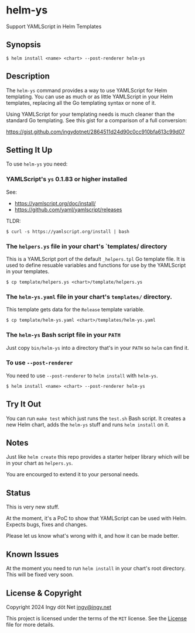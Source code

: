 helm-ys
=======

Support YAMLScript in Helm Templates


## Synopsis

```
$ helm install <name> <chart> --post-renderer helm-ys
```


## Description

The `helm-ys` command provides a way to use YAMLScript for Helm templating.
You can use as much or as little YAMLScript in your Helm templates, replacing
all the Go templating syntax or none of it.

Using YAMLScript for your templating needs is much cleaner than the standard Go
templating.
See this gist for a comparison of a full conversion:

https://gist.github.com/ingydotnet/2864511d24d90c0cc910bfa613c99d07


## Setting It Up

To use `helm-ys` you need:


### YAMLScript's `ys` 0.1.83 or higher installed

See:
* https://yamlscript.org/doc/install/
* https://github.com/yaml/yamlscript/releases

TLDR:
```
$ curl -s https://yamlscript.org/install | bash
```


### The `helpers.ys` file in your chart's `templates/ directory

This is a YAMLScript port of the default `_helpers.tpl` Go template file.
It is used to define resuable variables and functions for use by the YAMLScript
in your templates.

```
$ cp template/helpers.ys <chart>/template/helpers.ys
```


### The `helm-ys.yaml` file in your chart's `templates/` directory.

This template gets data for the `Release` template variable.

```
$ cp template/helm-ys.yaml <chart>/templates/helm-ys.yaml
```


### The `helm-ys` Bash script file in your `PATH`

Just copy `bin/helm-ys` into a directory that's in your `PATH` so `helm` can
find it.


### To use `--post-renderer`

You need to use `--post-renderer` to `helm install` with `helm-ys`.

```
$ helm install <name> <chart> --post-renderer helm-ys
```


## Try It Out

You can run `make test` which just runs the `test.sh` Bash script.
It creates a new Helm chart, adds the `helm-ys` stuff and runs `helm install`
on it.


## Notes

Just like `helm create` this repo provides a starter helper library which will
be in your chart as `helpers.ys`.

You are encourged to extend it to your personal needs.


## Status

This is very new stuff.

At the moment, it's a PoC to show that YAMLScript can be used with Helm.
Expects bugs, fixes and changes.

Please let us know what's wrong with it, and how it can be made better.


## Known Issues

At the moment you need to run `helm install` in your chart's root directory.
This will be fixed very soon.


## License & Copyright

Copyright 2024 Ingy döt Net <ingy@ingy.net>

This project is licensed under the terms of the `MIT` license.
See the [License](https://github.com/yaml/helm-ys/blob/main/License) file for
more details.
